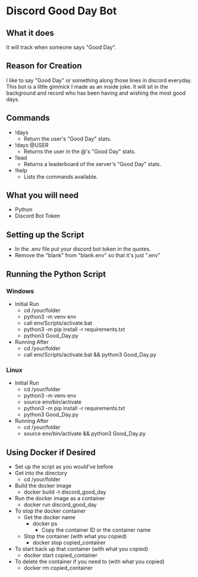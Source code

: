 # Discord Good Day Bot

## What it does

It will track when someone says "Good Day".

## Reason for Creation

I like to say "Good Day" or something along those lines in discord everyday. This bot is a little gimmick I made as an inside joke. It will sit in the background and record who has been having and wishing the most good days.

## Commands
- !days
    - Return the user's "Good Day" stats.
- !days @USER
    - Returns the user in the @'s "Good Day" stats.
- !lead
    - Returns a leaderboard of the server's "Good Day" stats.
- !help
    - Lists the commands available.

## What you will need
- Python
- Discord Bot Token

## Setting up the Script

- In the .env file put your discord bot token in the quotes.
- Remove the "blank" from "blank.env" so that it's just ".env"

## Running the Python Script
### Windows
- Initial Run
    - cd /your/folder
    - python3 -m venv env
    - call env/Scripts/activate.bat
    - python3 -m pip install -r requirements.txt
    - python3 Good_Day.py
- Running After
    - cd /your/folder
    - call env/Scripts/activate.bat && python3 Good_Day.py
### Linux
- Initial Run
    - cd /your/folder
    - python3 -m venv env
    - source env/bin/activate
    - python3 -m pip install -r requirements.txt
    - python3 Good_Day.py
- Running After
    - cd /your/folder
    - source env/bin/activate && python3 Good_Day.py

## Using Docker if Desired
- Set up the scrpt as you would've before
- Get into the directory
    - cd /your/folder
- Build the docker image
    - docker build -t discord_good_day
- Run the docker image as a container
    - docker run discord_good_day
- To stop the docker container
    - Get the docker name
        - docker ps
            - Copy the container ID or the container name
    - Stop the container (with what you copied)
        - docker stop copied_container
- To start back up that container (with what you copied)
    - docker start copied_container
- To delete the container if you need to (with what you copied)
    - docker rm copied_container
